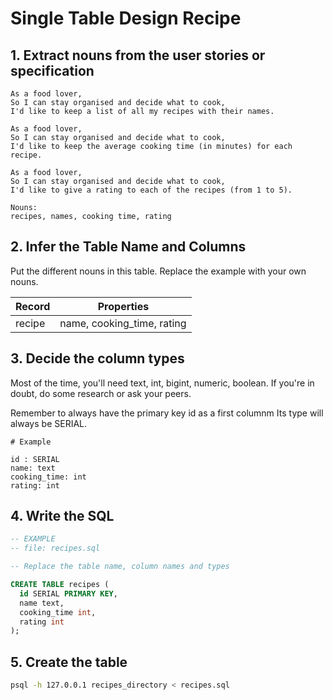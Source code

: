 # Single Table Design Recipe

## 1. Extract nouns from the user stories or specification

```
As a food lover,
So I can stay organised and decide what to cook,
I'd like to keep a list of all my recipes with their names.

As a food lover,
So I can stay organised and decide what to cook,
I'd like to keep the average cooking time (in minutes) for each recipe.

As a food lover,
So I can stay organised and decide what to cook,
I'd like to give a rating to each of the recipes (from 1 to 5).
```

```
Nouns:
recipes, names, cooking time, rating
```

## 2. Infer the Table Name and Columns

Put the different nouns in this table. Replace the example with your own nouns.


| Record  | Properties                  |
| ------- | -------------------         |
| recipe  | name, cooking_time, rating  |



## 3. Decide the column types

Most of the time, you'll need text, int, bigint, numeric, boolean. If you're in doubt, do some research or ask your peers.

Remember to always have the primary key id as a first columnm Its type will always be SERIAL.

```
# Example

id : SERIAL
name: text
cooking_time: int
rating: int
```

## 4. Write the SQL

```sql
-- EXAMPLE
-- file: recipes.sql

-- Replace the table name, column names and types

CREATE TABLE recipes (
  id SERIAL PRIMARY KEY,
  name text,
  cooking_time int,
  rating int
);
```

## 5. Create the table

```bash
psql -h 127.0.0.1 recipes_directory < recipes.sql
```